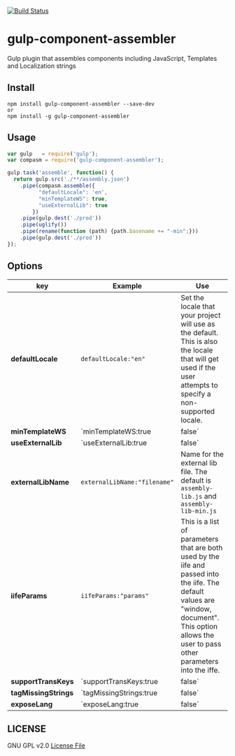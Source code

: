 [![Build Status](https://travis-ci.org/intervalia/gulp-component-assembler.svg?branch=master)](https://travis-ci.org/intervalia/gulp-component-assembler.svg)

gulp-component-assembler
========================

Gulp plugin that assembles components including JavaScript, Templates and
Localization strings

## Install

    npm install gulp-component-assembler --save-dev
    or
    npm install -g gulp-component-assembler


## Usage

```js
var gulp   = require('gulp');
var compasm = require('gulp-component-assembler');

gulp.task('assemble', function() {
  return gulp.src('./**/assembly.json')
    .pipe(compasm.assemble({
          "defaultLocale": 'en',
          "minTemplateWS": true,
          "useExternalLib": true
        })
    .pipe(gulp.dest('./prod'))
    .pipe(uglify())
    .pipe(rename(function (path) {path.basename += "-min";}))
    .pipe(gulp.dest('./prod'))
});
```

## Options
| key | Example | Use |
| --- | ------- | --- |
| **defaultLocale** | `defaultLocale:"en"` | Set the locale that your project will use as the default. This is also the locale that will get used if the user attempts to specify a non-supported locale. |
| **minTemplateWS** | `minTemplateWS:true|false` | If set to `true` then each set of whitespace is reduced to a single space to reduce the overall size of the templates while maintaining separaton of tags. If set to `false` then all whitespace is preserved. (Except the whitespace at the beginning and end of the template which is removed.) |
| **useExternalLib** | `useExternalLib:true|false` | If set to `true` then a single file `assambly-lib.js` is created with the common code used for each assembly. If it is set to `false` then each assembly contains copies of the common code needed for the assembly to work. If you choose to use the external libraries then you must include that file before including your own. |
| **externalLibName** | `externalLibName:"filename"` | Name for the external lib file. The default is `assembly-lib.js` and `assembly-lib-min.js` |
| **iifeParams** | `iifeParams:"params"` | This is a list of parameters that are both used by the iife and passed into the iife. The default values are "window, document". This option allows the user to pass other parameters into the iffe.
| **supportTransKeys** | `supportTransKeys:true|false` | If set to `true` this creates a set ot translation test values. **More needed here** |
| **tagMissingStrings** | `tagMissingStrings:true|false` | If set to `true` then any string that was in the locale file for the default locale that is not found in one of the other locale files is marked so the user can see the lack of translation easily. If set to `false` then the translations are set to the key for that string. |
| **exposeLang** | `exposeLang:true|false` | If set to `true` then the local strings are placed into a global object for access outside of the iife. The language strings will be added to `window.sommus.[assemblyName].lang` where `assemblyName` is the name of the assembly that is being created. |


## LICENSE

GNU GPL v2.0 <a href="LICENSE">License File</a>
